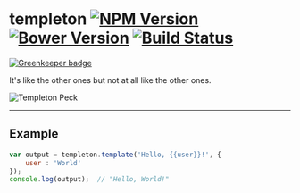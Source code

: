 templeton [![NPM Version](http://img.shields.io/npm/v/templeton.svg?style=flat)](https://www.npmjs.org/package/templeton) [![Bower Version](http://img.shields.io/bower/v/templeton.svg?style=flat)](http://bower.io/search/?q=templeton) [![Build Status](http://img.shields.io/travis/developit/templeton.svg?branch=master&style=flat)](https://travis-ci.org/developit/templeton)
=========

[![Greenkeeper badge](https://badges.greenkeeper.io/developit/templeton.svg)](https://greenkeeper.io/)

It's like the other ones but not at all like the other ones.  

![Templeton Peck](http://img4.wikia.nocookie.net/__cb20100115042531/a-team/images/7/79/Templeton_Peck.jpg)

---

Example
-------

```JavaScript
var output = templeton.template('Hello, {{user}}!', {
	user : 'World'
});
console.log(output);  // "Hello, World!"
```

